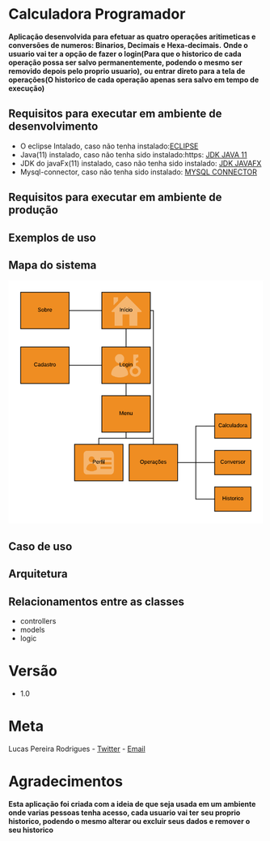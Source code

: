 # Calculadora Programador
**Aplicação desenvolvida para efetuar as quatro operações aritimeticas e conversões de numeros: Binarios, Decimais e Hexa-decimais.**
**Onde o usuario vai ter a opção de fazer o login(Para que o historico de cada operação possa ser salvo permanentemente, podendo o mesmo ser removido depois pelo proprio usuario),**
**ou entrar direto para a tela de operações(O historico de cada operação apenas sera salvo em tempo de execução)**
## Requisitos para executar em ambiente de desenvolvimento
- O eclipse Intalado, caso não tenha instalado:[ECLIPSE](https://www.eclipse.org/downloads/packages/release/2020-06/r/eclipse-ide-enterprise-java-developers)
- Java(11) instalado, caso não tenha sido instalado:https: [JDK JAVA 11](//www.oracle.com/java/technologies/javase-jdk11-downloads.html)
- JDK do javaFx(11) instalado, caso não tenha sido instalado: [JDK JAVAFX](https://gluonhq.com/products/javafx/)
- Mysql-connector, caso não tenha sido instalado: [MYSQL CONNECTOR](https://dev.mysql.com/downloads/connector/j/)

## Requisitos para executar em ambiente de produção


## Exemplos de uso

## Mapa do sistema
![Mapa do sistema](/-images/mapa_sistema.png)

## Caso de uso


## Arquitetura 


## Relacionamentos entre as classes

- controllers
- models
- logic

# Versão
- 1.0

# Meta
Lucas Pereira Rodrigues - [Twitter](https://twitter.com/l_Rodrigues20) - [Email](lucasp.rodrigues@uni9.edu.br)

# Agradecimentos
**Esta aplicação foi criada com a ideia de que seja usada em um ambiente onde varias pessoas tenha acesso, cada usuario vai ter**
**seu proprio historico, podendo o mesmo alterar ou excluir seus dados e remover o seu historico**

	
